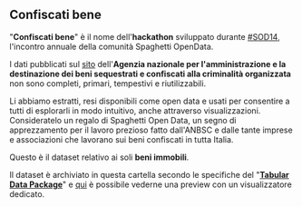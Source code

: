 ## Confiscati bene

"**Confiscati bene**" è il nome dell'**hackathon** sviluppato durante [#SOD14](http://www.spaghettiopendata.org/page/benvenut-sod14), l'incontro annuale della comunità Spaghetti OpenData.

I dati pubblicati sul [sito](http://www.benisequestraticonfiscati.it/Joomla/) dell'**Agenzia nazionale per l'amministrazione e la destinazione dei beni sequestrati e confiscati alla criminalità organizzata** non sono completi, primari, tempestivi e riutilizzabili.

Li abbiamo estratti, resi disponibili come open data e usati per consentire a tutti di esplorarli in modo intuitivo, anche attraverso visualizzazioni. Consideratelo un regalo di Spaghetti Open Data, un segno di apprezzamento per il lavoro prezioso fatto dall'ANBSC e dalle tante imprese e associazioni che lavorano sui beni confiscati in tutta Italia.

Questo è il dataset relativo ai soli **beni immobili**.

Il dataset è archiviato in questa cartella secondo le specifiche del "**[Tabular Data Package](http://dataprotocols.org/tabular-data-package/)**" e [qui](http://data.okfn.org/tools/view?url=https%3A%2F%2Fraw.githubusercontent.com%2Fspaghetti-open-data%2Fbeni-confiscati-aperti%2Fgh-pages%2Fdati%2Fbeni_immobili%2Fdatapackage.json) è possibile vederne una preview con un visualizzatore dedicato.